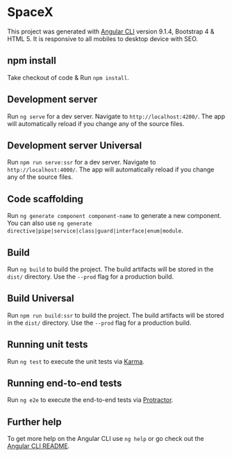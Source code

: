 # SpaceX

This project was generated with [Angular CLI](https://github.com/angular/angular-cli) version 9.1.4, Bootstrap 4 & HTML 5.
It is responsive to  all mobiles to desktop device with SEO.

## npm install

Take checkout of code &  Run `npm install`.

## Development server

Run `ng serve` for a dev server. Navigate to `http://localhost:4200/`. The app will automatically reload if you change any of the source files.

## Development server Universal

Run `npm run serve:ssr` for a dev server. Navigate to `http://localhost:4000/`. The app will automatically reload if you change any of the source files.

## Code scaffolding

Run `ng generate component component-name` to generate a new component. You can also use `ng generate directive|pipe|service|class|guard|interface|enum|module`.

## Build

Run `ng build` to build the project. The build artifacts will be stored in the `dist/` directory. Use the `--prod` flag for a production build.

## Build Universal

Run `npm run build:ssr` to build the project. The build artifacts will be stored in the `dist/` directory. Use the `--prod` flag for a production build.

## Running unit tests

Run `ng test` to execute the unit tests via [Karma](https://karma-runner.github.io).

## Running end-to-end tests

Run `ng e2e` to execute the end-to-end tests via [Protractor](http://www.protractortest.org/).

## Further help

To get more help on the Angular CLI use `ng help` or go check out the [Angular CLI README](https://github.com/angular/angular-cli/blob/master/README.md).
